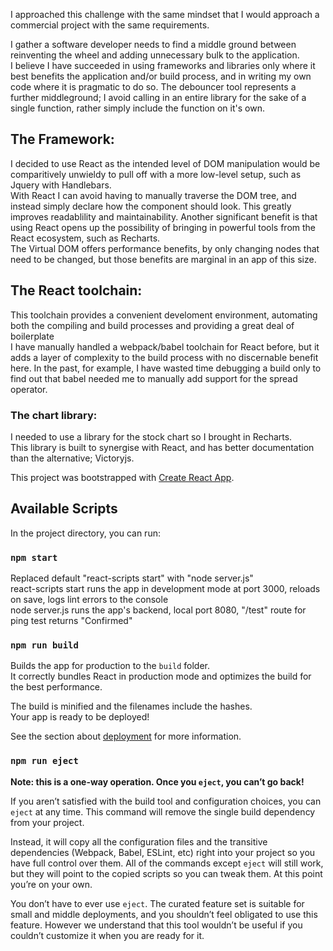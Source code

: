 
I approached this challenge with the same mindset that I would approach a commercial project with the same requirements. 

I gather a software developer needs to find a middle ground between reinventing the wheel and adding unnecessary bulk to the application. <br>
I believe I have succeeded in using frameworks and libraries only where it best benefits the application and/or build process, and in writing my own code where it is pragmatic to do so.
The debouncer tool represents a further middleground; I avoid calling in an entire library for the sake of a single function, rather simply include the function on it's own. 


## The Framework:
I decided to use React as the intended level of DOM manipulation would be comparitively unwieldy to pull off with a more low-level setup, such as Jquery with Handlebars. <br>
With React I can avoid having to manually traverse the DOM tree, and instead simply declare how the component should look. This greatly improves readablility and maintainability.
Another significant benefit is that using React opens up the possibility of bringing in powerful tools from the React ecosystem, such as Recharts.<br>
The Virtual DOM offers performance benefits, by only changing nodes that need to be changed, but those benefits are marginal in an app of this size.

## The React toolchain:
This toolchain provides a convenient develoment environment, automating both the compiling and build processes and providing a great deal of boilerplate<br>
I have manually handled a webpack/babel toolchain for React before, but it adds a layer of complexity to the build process with no discernable benefit here. 
In the past, for example, I have wasted time debugging a build only to find out that babel needed me to manually add support for the spread operator. 

### The chart library:
I needed to use a library for the stock chart so I brought in Recharts. <br>
This library is built to synergise with React, and has better documentation than the alternative; Victoryjs. 



This project was bootstrapped with [Create React App](https://github.com/facebook/create-react-app).

## Available Scripts

In the project directory, you can run:

### `npm start`

Replaced default "react-scripts start" with "node server.js" <br>
react-scripts start runs the app in development mode at port 3000, reloads on save, logs lint errors to the console <br>
node server.js runs the app's backend, local port 8080, "/test" route for ping test returns "Confirmed"

### `npm run build`

Builds the app for production to the `build` folder.<br>
It correctly bundles React in production mode and optimizes the build for the best performance.

The build is minified and the filenames include the hashes.<br>
Your app is ready to be deployed!

See the section about [deployment](https://facebook.github.io/create-react-app/docs/deployment) for more information.

### `npm run eject`

**Note: this is a one-way operation. Once you `eject`, you can’t go back!**

If you aren’t satisfied with the build tool and configuration choices, you can `eject` at any time. This command will remove the single build dependency from your project.

Instead, it will copy all the configuration files and the transitive dependencies (Webpack, Babel, ESLint, etc) right into your project so you have full control over them. All of the commands except `eject` will still work, but they will point to the copied scripts so you can tweak them. At this point you’re on your own.

You don’t have to ever use `eject`. The curated feature set is suitable for small and middle deployments, and you shouldn’t feel obligated to use this feature. However we understand that this tool wouldn’t be useful if you couldn’t customize it when you are ready for it.

